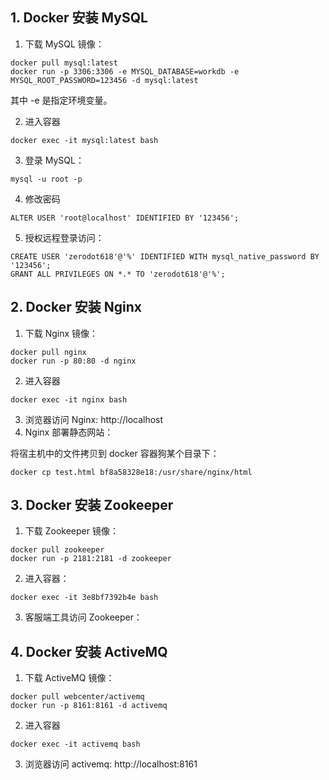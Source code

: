 ## 1. Docker 安装 MySQL

1. 下载 MySQL 镜像：
```
docker pull mysql:latest
docker run -p 3306:3306 -e MYSQL_DATABASE=workdb -e MYSQL_ROOT_PASSWORD=123456 -d mysql:latest
```
其中 -e 是指定环境变量。

2. 进入容器
```
docker exec -it mysql:latest bash
```

3. 登录 MySQL：
```
mysql -u root -p
```

4. 修改密码
```
ALTER USER 'root@localhost' IDENTIFIED BY '123456';
```

5. 授权远程登录访问：
```
CREATE USER 'zerodot618'@'%' IDENTIFIED WITH mysql_native_password BY '123456';
GRANT ALL PRIVILEGES ON *.* TO 'zerodot618'@'%';
```

## 2. Docker 安装 Nginx

1. 下载 Nginx 镜像：
```
docker pull nginx
docker run -p 80:80 -d nginx
```
2. 进入容器
```
docker exec -it nginx bash
```

3. 浏览器访问 Nginx: http://localhost
4. Nginx 部署静态网站：

将宿主机中的文件拷贝到 docker 容器狗某个目录下：
```
docker cp test.html bf8a58328e18:/usr/share/nginx/html
```

## 3. Docker 安装 Zookeeper

1. 下载 Zookeeper 镜像：
```
docker pull zookeeper
docker run -p 2181:2181 -d zookeeper
```

2. 进入容器：
```
docker exec -it 3e8bf7392b4e bash
```

3. 客服端工具访问 Zookeeper：

## 4. Docker 安装 ActiveMQ

1. 下载 ActiveMQ 镜像：
```
docker pull webcenter/activemq
docker run -p 8161:8161 -d activemq
```

2. 进入容器
```
docker exec -it activemq bash
```

3. 浏览器访问 activemq: http://localhost:8161






   




